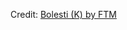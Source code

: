 <div id="observablehq-6d6406ec"></div>
<p>Credit: <a href="https://observablehq.com/d/f777e930c0aec7f8">Bolesti (K) by FTM</a></p>

<link rel="stylesheet" href="https://cdn.jsdelivr.net/npm/@observablehq/inspector@5/dist/inspector.css">
<script type="module">
import {Runtime, Inspector} from "https://cdn.jsdelivr.net/npm/@observablehq/runtime@5/dist/runtime.js";
import define from "https://api.observablehq.com/d/f777e930c0aec7f8.js?v=4&api_key=f00e9ae962f96bed434f4b361d3155d62ae57bef";
new Runtime().module(define, Inspector.into("#observablehq-6d6406ec"));
</script>

